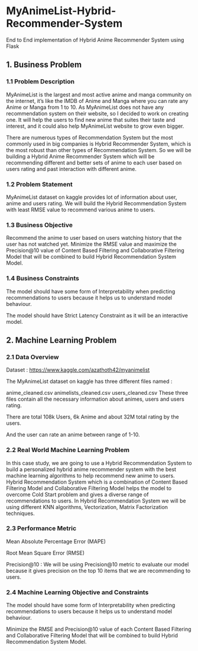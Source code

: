 # MyAnimeList-Hybrid-Recommender-System
End to End implementation of Hybrid Anime Recommender System using Flask 

## 1. Business Problem


### 1.1 Problem Description

MyAnimeList is the largest and most active anime and manga community on the internet, it’s like the IMDB of Anime and Manga where you can rate any Anime or Manga from 1 to 10. As MyAnimeList does not have any recommendation system on their website, so I decided to work on creating one. It will help the users to find new anime that suites their taste and interest, and it could also help MyAnimeList website to grow even bigger.

There are numerous types of Recommendation System but the most commonly used in big companies is Hybrid Recommender System, which is the most robust than other types of Recommendation System. So we will be building a Hybrid Anime Recommender System which will be recommending different and better sets of anime to each user based on users rating and past interaction with different anime.

### 1.2 Problem Statement

MyAnimeList dataset on kaggle provides lot of information about user, anime and users rating. We will build the Hybrid Recommendation System with least RMSE value to recommend various anime to users.

### 1.3 Business Objective

Recommend the anime to user based on users watching history that the user has not watched yet.
Minimize the RMSE value and maximize the Precision@10 value of Content Based Filtering and Collaborative Filtering Model that will be combined to build Hybrid Recommendation System Model.

### 1.4 Business Constraints

The model should have some form of Interpretability when predicting recommendations to users because it helps us to understand model behaviour.

The model should have Strict Latency Constraint as it will be an interactive model.

## 2. Machine Learning Problem

### 2.1 Data Overview

Dataset : https://www.kaggle.com/azathoth42/myanimelist

The MyAnimeList dataset on kaggle has three different files named :

anime_cleaned.csv
animelists_cleaned.csv
users_cleaned.csv
These three files contain all the necessary information about animes, users and users rating.

There are total 108k Users, 6k Anime and about 32M total rating by the users.

And the user can rate an anime between range of 1-10.

### 2.2 Real World Machine Learning Problem

In this case study, we are going to use a Hybrid Recommendation System to build a personalized hybrid anime recommender system with the best machine learning algorithms to help recommend new anime to users. Hybrid Recommendation System which is a combination of Content Based Filtering Model and Collaborative Filtering Model helps the model to overcome Cold Start problem and gives a diverse range of recommendations to users. In Hybrid Recommendation System we will be using different KNN algorithms, Vectorization, Matrix Factorization techniques.

### 2.3 Performance Metric

Mean Absolute Percentage Error (MAPE)

Root Mean Square Error (RMSE)

Precision@10 : We will be using Precision@10 metric to evaluate our model because it gives precision on the top 10 items that we are recommending to users.

### 2.4 Machine Learning Objective and Constraints

The model should have some form of Interpretability when predicting recommendations to users because it helps us to understand model behaviour.

Minimize the RMSE and Precision@10 value of each Content Based Filtering and Collaborative Filtering Model that will be combined to build Hybrid Recommendation System Model.



